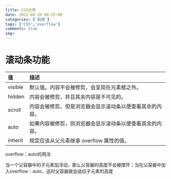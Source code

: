 ```yaml
---
title: CSS日常
date: 2022-04-26 09:25:00
categories: ['前端']
tags: ['CSS','overflow']
comments: true
img: 
---
```


# 滚动条功能

| 值      | 描述                                                     |
| :------ | :------------------------------------------------------- |
| visible | 默认值。内容不会被修剪，会呈现在元素框之外。             |
| hidden  | 内容会被修剪，并且其余内容是不可见的。                   |
| scroll  | 内容会被修剪，但是浏览器会显示滚动条以便查看其余的内容。 |
| auto    | 如果内容被修剪，则浏览器会显示滚动条以便查看其余的内容。 |
| inherit | 规定应该从父元素继承 overflow 属性的值。                 |

overflow：auto的用法 

当一个父容器中的子元素加浮动，那么父容器的高度不会被撑开；当在父容器中加入overflow：auto，这时父容器就会适应子元素的高度
